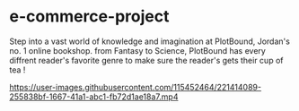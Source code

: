 # e-commerce-project
Step into a vast world of knowledge and imagination at PlotBound, Jordan's no. 1 online bookshop. from Fantasy to Science, PlotBound has every diffrent reader's favorite genre to make sure the reader's gets their cup of tea !

https://user-images.githubusercontent.com/115452464/221414089-255838bf-1667-41a1-abc1-fb72d1ae18a7.mp4
